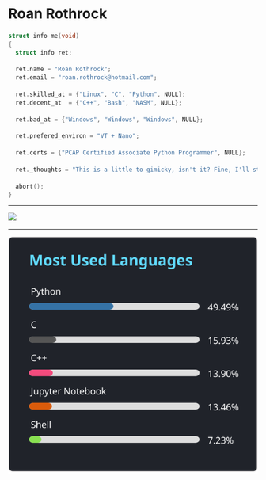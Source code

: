 # Roan Rothrock

```c
struct info me(void)
{
  struct info ret;

  ret.name = "Roan Rothrock";
  ret.email = "roan.rothrock@hotmail.com";

  ret.skilled_at = {"Linux", "C", "Python", NULL};
  ret.decent_at  = {"C++", "Bash", "NASM", NULL};

  ret.bad_at = {"Windows", "Windows", "Windows", NULL};

  ret.prefered_environ = "VT + Nano";

  ret.certs = {"PCAP Certified Associate Python Programmer", NULL};

  ret._thoughts = "This is a little to gimicky, isn't it? Fine, I'll stop.";

  abort();
}
```
---

<a href="https://skillicons.dev">
  <img src="https://skillicons.dev/icons?i=linux,c,python,git,cpp,bash,flask">
</a>

---

![Languages Used](https://github.com/R-Rothrock/R-Rothrock/blob/main/language_stats.svg)

<!---
R-Rothrock/R-Rothrock is a special repository because its
`README.md` (this file) appears on your GitHub profile.
You can click the Preview link to take a look at your changes.
--->
